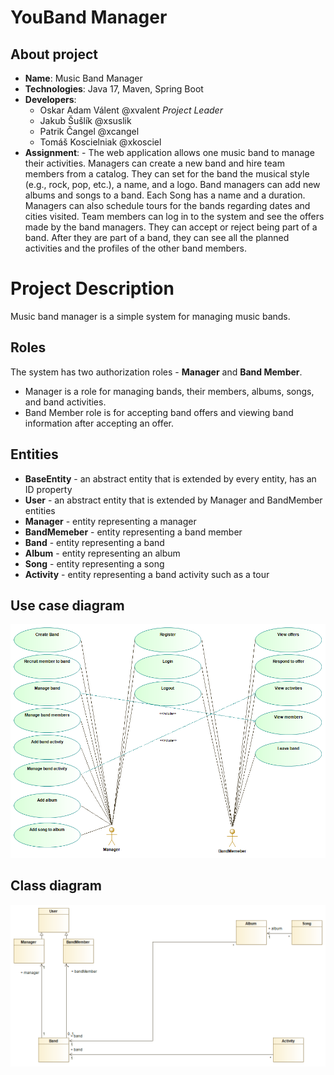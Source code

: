 # YouBand Manager

## About project

-   **Name**: Music Band Manager
-   **Technologies**: Java 17, Maven, Spring Boot
-   **Developers**:
    -   Oskar Adam Válent @xvalent _Project Leader_
    -   Jakub Šušlík @xsuslik
    -   Patrik Čangel @xcangel
    -   Tomáš Koscielniak @xkosciel
-   **Assignment**: - The web application allows one music band to manage their activities. Managers can create a new band and hire team members from a catalog. They can set for the band the musical style (e.g., rock, pop, etc.), a name, and a logo. Band managers can add new albums and songs to a band. Each Song has a name and a duration. Managers can also schedule tours for the bands regarding dates and cities visited.
    Team members can log in to the system and see the offers made by the band managers. They can accept or reject being part of a band. After they are part of a band, they can see all the planned activities and the profiles of the other band members.

# Project Description

Music band manager is a simple system for managing music bands.

## Roles

The system has two authorization roles - **Manager** and **Band Member**.

-   Manager is a role for managing bands, their members, albums, songs, and band activities.
-   Band Member role is for accepting band offers and viewing band information after accepting an offer.

## Entities

-   **BaseEntity** - an abstract entity that is extended by every entity, has an ID property
-   **User** - an abstract entity that is extended by Manager and BandMember entities
-   **Manager** - entity representing a manager
-   **BandMemeber** - entity representing a band member
-   **Band** - entity representing a band
-   **Album** - entity representing an album
-   **Song** - entity representing a song
-   **Activity** - entity representing a band activity such as a tour

## Use case diagram

![alt text](diagrams/use-case-diagram.png "Use case diagram")

## Class diagram

![alt text](diagrams/class-diagram.png "Use case diagram")
